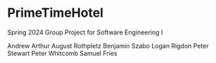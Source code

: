 # PrimeTimeHotel
Spring 2024 Group Project for Software Engineering I

Andrew Arthur
August Rothpletz
Benjamin Szabo
Logan Rigdon
Peter Stewart
Peter Whitcomb
Samuel Fries
